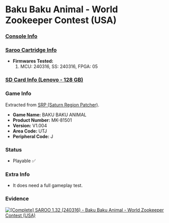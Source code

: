 # Baku Baku Animal - World Zookeeper Contest (USA)

### [Console Info](../../../../../Info/Consoles/VA13/README.md)

### [Saroo Cartridge Info](../../../../../Info/Cartridges/RetroGameParadiseStore/1.32F/README.md)

- <b>Firmwares Tested:</b>
  1. MCU: 240316, SS: 240316, FPGA: 05

### [SD Card Info (Lenovo - 128 GB)](../../../../../Info/SdCards/Lenovo/128GB/fat32/README.md)

### Game Info

Extracted from [SRP (Saturn Region Patcher)](https://segaxtreme.net/resources/saturn-region-patcher.81/download).

- <b>Game Name:</b> BAKU BAKU ANIMAL
- <b>Product Number:</b> MK-81501
- <b>Version:</b> V1.004
- <b>Area Code:</b> UTJ
- <b>Peripheral Code:</b> J

### Status

- Playable :white_check_mark:

### Extra Info

- It does need a full gameplay test.

### Evidence

[![[Complete] SAROO 1.32 (240316) - Baku Baku Animal - World Zookeeper Contest (USA)](https://img.youtube.com/vi/6fn53cz265E/0.jpg)](https://www.youtube.com/watch?v=6fn53cz265E)
